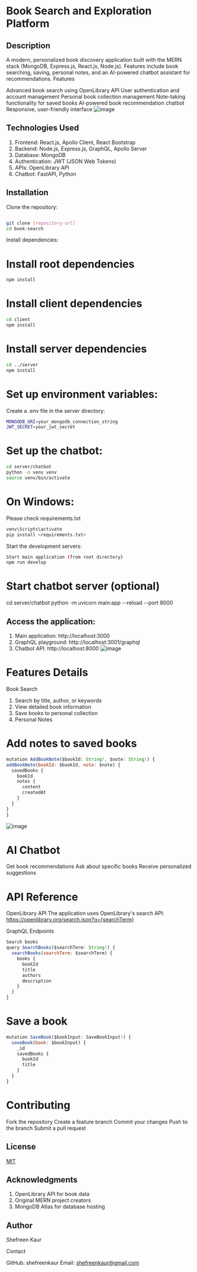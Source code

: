 # Book Search and Exploration Platform
## Description
A modern, personalized book discovery application built with the MERN stack (MongoDB, Express.js, React.js, Node.js). Features include book searching, saving, personal notes, and an AI-powered chatbot assistant for recommendations.
Features

Advanced book search using OpenLibrary API
User authentication and account management
Personal book collection management
Note-taking functionality for saved books
AI-powered book recommendation chatbot
Responsive, user-friendly interface
![image](https://github.com/user-attachments/assets/69773fc7-008d-4276-be75-7db137006f66)

## Technologies Used

1. Frontend: React.js, Apollo Client, React Bootstrap
2. Backend: Node.js, Express.js, GraphQL, Apollo Server
3. Database: MongoDB
4. Authentication: JWT (JSON Web Tokens)
5. APIs: OpenLibrary API
6. Chatbot: FastAPI, Python

## Installation

Clone the repository:
``` bash

git clone [repository-url]
cd book-search
``` 
Install dependencies:

# Install root dependencies
``` bash
npm install
``` 
# Install client dependencies
``` bash
cd client
npm install
``` 
# Install server dependencies
``` bash
cd ../server
npm install
``` 
# Set up environment variables:
Create a .env file in the server directory:
``` bash
MONGODB_URI=your_mongodb_connection_string
JWT_SECRET=your_jwt_secret
``` 
# Set up the chatbot:
``` bash
cd server/chatbot
python -m venv venv
source venv/bin/activate  
``` 
# On Windows: 
Please check requirements.txt
``` bash
venv\Scripts\activate
pip install <requirements.txt>
``` 
Start the development servers:
``` bash
Start main application (from root directory)
npm run develop
``` 
# Start chatbot server (optional)
cd server/chatbot
python -m uvicorn main:app --reload --port 8000

## Access the application:


1. Main application: http://localhost:3000
2. GraphQL playground: http://localhost:3001/graphql
3. Chatbot API: http://localhost:8000
![image](https://github.com/user-attachments/assets/39b2f32a-a483-424d-92e8-6ac2cc9444c0)

# Features Details
Book Search

1. Search by title, author, or keywords
2. View detailed book information
3. Save books to personal collection
4. Personal Notes

# Add notes to saved books
  ``` javascript 
mutation AddBookNote($bookId: String!, $note: String!) {
  addBookNote(bookId: $bookId, note: $note) {
    savedBooks {
      bookId
      notes {
        content
        createdAt
      }
    }
  }
}
 ```
![image](https://github.com/user-attachments/assets/04cd225d-6271-4094-8d6e-55434d3d9587)

# AI Chatbot

Get book recommendations
Ask about specific books
Receive personalized suggestions

# API Reference
OpenLibrary API
The application uses OpenLibrary's search API:
 https://openlibrary.org/search.json?q={searchTerm}
 
GraphQL Endpoints
``` javascript
Search books
query SearchBooks($searchTerm: String!) {
  searchBooks(searchTerm: $searchTerm) {
    books {
      bookId
      title
      authors
      description
    }
  }
}
``` 
# Save a book
``` javascript
mutation SaveBook($bookInput: SaveBookInput!) {
  saveBook(book: $bookInput) {
    _id
    savedBooks {
      bookId
      title
    }
  }
}
```
# Contributing

Fork the repository
Create a feature branch
Commit your changes
Push to the branch
Submit a pull request

## License

[MIT](https://choosealicense.com/licenses/mit/)

## Acknowledgments

1. OpenLibrary API for book data
2. Original MERN project creators
3. MongoDB Atlas for database hosting

## Author

Shefreen Kaur

Contact

GitHub: shefreenkaur
Email: shefreenkaur@gmail.com
